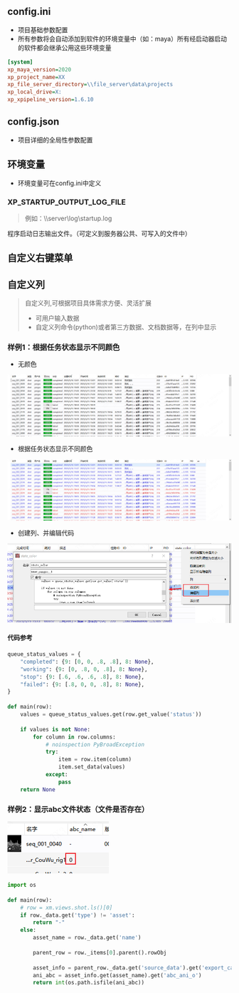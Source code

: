 

## config.ini

- 项目基础参数配置
- 所有参数将会自动添加到软件的环境变量中（如：maya）所有经启动器启动的软件都会继承公用这些环境变量

```ini
[system]
xp_maya_version=2020
xp_project_name=XX
xp_file_server_directory=\\file_server\data\projects
xp_local_drive=X:
xp_xpipeline_version=1.6.10
```

## config.json

- 项目详细的全局性参数配置

## 环境变量

- 环境变量可在config.ini中定义

### XP_STARTUP_OUTPUT_LOG_FILE

> 例如：\\\server\log\startup.log

程序启动日志输出文件。（可定义到服务器公共、可写入的文件中）





## 自定义右键菜单



## 自定义列

> 自定义列,可根据项目具体需求方便、灵活扩展
>
> - 可用户输入数据
> - 自定义列命令(python)或者第三方数据、文档数据等，在列中显示

### 样例1：根据任务状态显示不同颜色



- 无颜色

![image-20230516121707620](images/image-20230516121707620.png)

- 根据任务状态显示不同颜色

![image-20230516121745990](images/image-20230516121745990.png)



- 创建列、并编辑代码

![image-20230516122053965](images/image-20230516122053965.png)



#### 代码参考

```python
queue_status_values = {
    "completed": {9: [0, 0, .8, .8], 8: None},
    "working": {9: [0, .8, 0, .8], 8: None},
    "stop": {9: [.6, .6, .6, .8], 8: None},
    "failed": {9: [.8, 0, 0, .8], 8: None},
}

def main(row):
    values = queue_status_values.get(row.get_value('status'))

    if values is not None:
        for column in row.columns:
            # noinspection PyBroadException
            try:
                item = row.item(column)
                item.set_data(values)
            except:
                pass
    return None
```





### 样例2：显示abc文件状态（文件是否存在）

![image-20230524104100730](images/image-20230524104100730.png)

```python
import os

def main(row):
    # row = xm.views.shot.ls()[0]
    if row._data.get('type') != 'asset':
        return "-"
    else:
        asset_name = row._data.get('name')
    
        parent_row = row._items[0].parent().rowObj
    
        asset_info = parent_row._data.get('source_data').get('export_cache').get('asset_info')
        ani_abc = asset_info.get(asset_name).get('abc_ani_o')
        return int(os.path.isfile(ani_abc))

```

